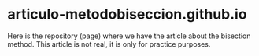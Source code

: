 # articulo-metodobiseccion.github.io
Here is the repository (page) where we have the article about the bisection method. This article is not real, it is only for practice purposes.
